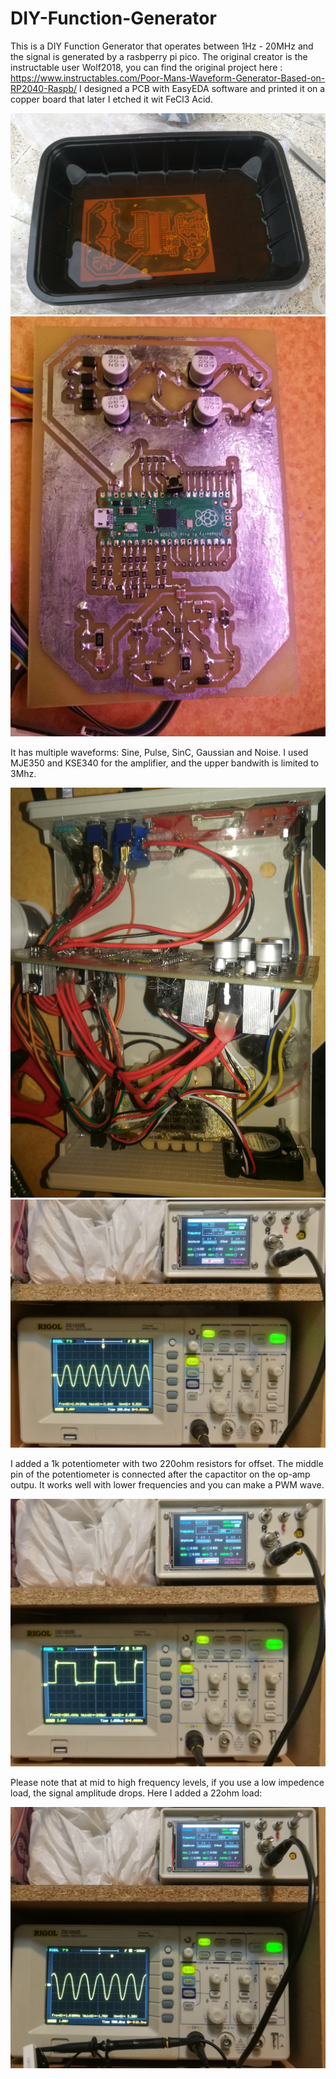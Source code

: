 # DIY-Function-Generator
This is a DIY Function Generator that operates between 1Hz - 20MHz and the signal is generated by a rasbperry pi pico.
The original creator is the instructable user Wolf2018, you can find the original project here :
https://www.instructables.com/Poor-Mans-Waveform-Generator-Based-on-RP2040-Raspb/
I designed a PCB with EasyEDA software and printed it on a copper board that later I etched it wit FeCl3 Acid.

![1](https://github.com/soroushtou/DIY-Function-Generator/blob/main/images/2.jpg)
![2](https://github.com/soroushtou/DIY-Function-Generator/blob/main/images/3.jpg)

It has multiple waveforms: Sine, Pulse, SinC, Gaussian and Noise.
I used MJE350 and KSE340 for the amplifier, and the upper bandwith is limited to 3Mhz.

![3](https://github.com/soroushtou/DIY-Function-Generator/blob/main/images/4.jpg)
![4](https://github.com/soroushtou/DIY-Function-Generator/blob/main/images/1.jpg)

I added a 1k potentiometer with two 220ohm resistors for offset. The middle pin of the potentiometer is connected after the capactitor on the op-amp outpu. It works well with lower frequencies and you can make a PWM wave.

![5](https://github.com/soroushtou/DIY-Function-Generator/blob/main/images/7.jpg)

Please note that at mid to high frequency levels, if you use a low impedence load, the signal amplitude drops. Here I added a 22ohm load:

![6](https://github.com/soroushtou/DIY-Function-Generator/blob/main/images/9.jpg)
